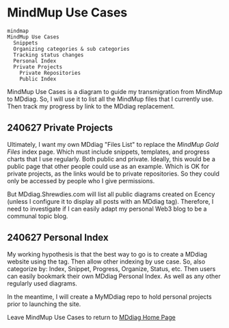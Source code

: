 # MindMup Use Cases

```mermaid
mindmap
MindMup Use Cases
  Snippets
  Organizing categories & sub categories
  Tracking status changes
  Personal Index
  Private Projects
    Private Repositories
    Public Index
```

MindMup Use Cases is a diagram to guide my transmigration from MindMup to MDdiag. So, I will use it to list all the MindMup files that I currently use. Then track my progress by link to the MDdiag replacement.

## 240627 Private Projects

Ultimately, I want my own MDdiag "Files List" to replace the *MindMup Gold Files* index page. Which must include snippets, templates, and progress charts that I use regularly. Both public and private. Ideally, this would be a public page that other people could use as an example. Which is OK for private projects, as the links would be to private repositories. So they could only be accessed by people who I give permissions.

But MDdiag.Shrewdies.com will list all public diagrams created on Ecency (unless I configure it to display all posts with an MDdiag tag). Therefore, I need to investigate if I can easily adapt my personal Web3 blog to be a communal topic blog.

## 240627 Personal Index

My working hypothesis is that the best way to go is to create a MDdiag website using the tag. Then allow other indexing by use case. So, also categorize by: Index, Snippet, Progress, Organize, Status, etc. Then users can easily bookmark their own MDdiag Personal Index. As well as any other regularly used diagrams.

In the meantime, I will create a MyMDdiag repo to hold personal projects prior to launching the site.

Leave MindMup Use Cases to return to [MDdiag Home Page](https://github.com/kct2020/mddiag?tab=readme-ov-file#mddiag)